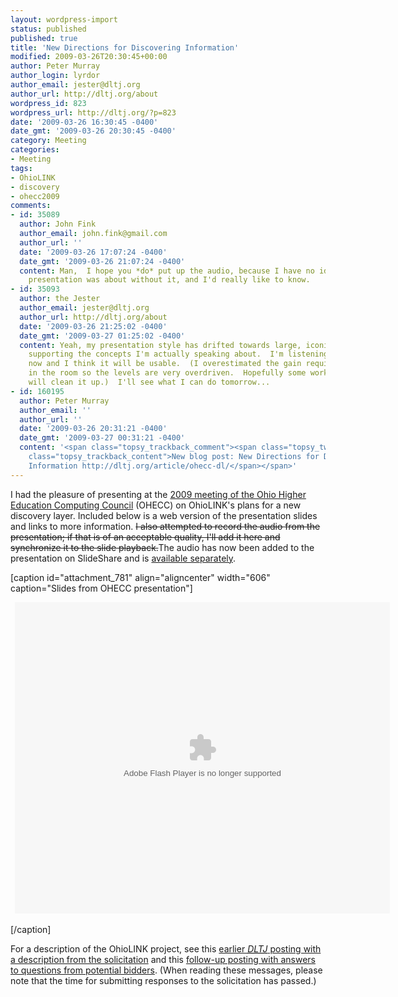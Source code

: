 ```yaml
---
layout: wordpress-import
status: published
published: true
title: 'New Directions for Discovering Information'
modified: 2009-03-26T20:30:45+00:00
author: Peter Murray
author_login: lyrdor
author_email: jester@dltj.org
author_url: http://dltj.org/about
wordpress_id: 823
wordpress_url: http://dltj.org/?p=823
date: '2009-03-26 16:30:45 -0400'
date_gmt: '2009-03-26 20:30:45 -0400'
category: Meeting
categories:
- Meeting
tags:
- OhioLINK
- discovery
- ohecc2009
comments:
- id: 35089
  author: John Fink
  author_email: john.fink@gmail.com
  author_url: ''
  date: '2009-03-26 17:07:24 -0400'
  date_gmt: '2009-03-26 21:07:24 -0400'
  content: Man,  I hope you *do* put up the audio, because I have no idea what your
    presentation was about without it, and I'd really like to know.
- id: 35093
  author: the Jester
  author_email: jester@dltj.org
  author_url: http://dltj.org/about
  date: '2009-03-26 21:25:02 -0400'
  date_gmt: '2009-03-27 01:25:02 -0400'
  content: Yeah, my presentation style has drifted towards large, iconic pictures
    supporting the concepts I'm actually speaking about.  I'm listening to the audio
    now and I think it will be usable.  (I overestimated the gain required to record
    in the room so the levels are very overdriven.  Hopefully some work in Audacity
    will clean it up.)  I'll see what I can do tomorrow...
- id: 160195
  author: Peter Murray
  author_email: ''
  author_url: ''
  date: '2009-03-26 20:31:21 -0400'
  date_gmt: '2009-03-27 00:31:21 -0400'
  content: '<span class="topsy_trackback_comment"><span class="topsy_twitter_username"><span
    class="topsy_trackback_content">New blog post: New Directions for Discovering
    Information http://dltj.org/article/ohecc-dl/</span></span>'
---
```

<p>I had the pleasure of presenting at the <a href="http://www.wright.edu/ohecc/" title="OHECC 2009 Conference homepage">2009 meeting of the Ohio Higher Education Computing Council</a> (OHECC) on OhioLINK's plans for a new discovery layer.  Included below is a web version of the presentation slides and links to more information.  <del datetime="2009-03-31T00:43:46+00:00">I also attempted to record the audio from the presentation; if that is of an acceptable quality, I'll add it here and synchronize it to the slide playback.</del>The audio has now been added to the presentation on SlideShare and is <a href="/wp-content/uploads/2009/03/OHECC-presentation-on-Discovery-Layer.mp3" title="MP3 recording of presentation audio">available separately</a>.</p>
<p>[caption id="attachment_781" align="aligncenter" width="606" caption="Slides from OHECC presentation"]
<div style="width:600px;text-align:center" id="__ss_1198634"><object style="padding-left:7px" width="600" height="498"><param name="movie" value="http://static.slidesharecdn.com/swf/ssplayer2.swf?doc=200903-ohecc-090325171227-phpapp02&rel=0&stripped_title=new-directions-for-discovering-information" /><param name="allowFullScreen" value="true"/><param name="allowScriptAccess" value="always"/><embed src="http://static.slidesharecdn.com/swf/ssplayer2.swf?doc=200903-ohecc-090325171227-phpapp02&rel=0&stripped_title=new-directions-for-discovering-information" type="application/x-shockwave-flash" allowscriptaccess="always" allowfullscreen="true" width="600" height="498"/></object></div>
<p>[/caption]</p>
<p>For a description of the OhioLINK project, see this <a href="/article/discovery-layer-itn/">earlier <acronym title="Disruptive Library Technology Jester"><i>DLTJ</i></acronym> posting with a description from the solicitation</a> and this <a href="/article/discovery-layer-itn-2/">follow-up posting with answers to questions from potential bidders</a>.  (When reading these messages, please note that the time for submitting responses to the solicitation has passed.)</p>
